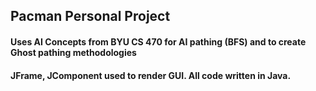 ## Pacman Personal Project
#### Uses AI Concepts from BYU CS 470 for AI pathing (BFS) and to create Ghost pathing methodologies 
#### JFrame, JComponent used to render GUI. All code written in Java.

